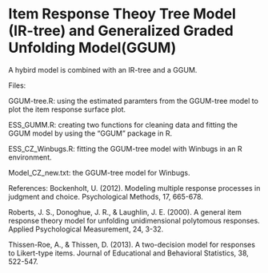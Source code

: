 # Item Response Theoy Tree Model (IR-tree) and Generalized Graded Unfolding Model(GGUM)
A hybird model is combined with an IR-tree and a GGUM.

Files: 

GGUM-tree.R: using the estimated paramters from the GGUM-tree model to plot the item response surface plot.

ESS_GUMM.R: creating two functions for cleaning data and fitting the GGUM model by using the “GGUM” package in R.

ESS_CZ_Winbugs.R: fitting the GGUM-tree model with Winbugs in an R environment.

Model_CZ_new.txt: the GGUM-tree model for Winbugs.


References: 
Bockenholt, U. (2012). Modeling multiple response processes in judgment and choice. Psychological Methods, 17, 665-678.

Roberts, J. S., Donoghue, J. R., & Laughlin, J. E. (2000). A general item response theory model for unfolding unidimensional polytomous responses. Applied Psychological Measurement, 24, 3-32.

Thissen-Roe, A., & Thissen, D. (2013). A two-decision model for responses to Likert-type items. Journal of Educational and Behavioral Statistics, 38, 522-547.


